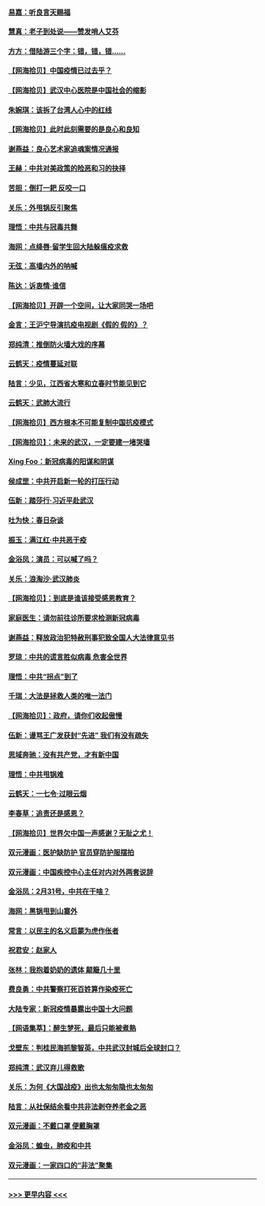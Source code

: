 #### [易嘉：听良言天赐福](../pages/nsc993/n11949334.md?t=03182131) 
#### [慧真：老子到处说——赞发哨人艾芬](../pages/nsc993/n11949274.md?t=03182131) 
#### [方方：借陆游三个字：错，错，错……](../pages/nsc993/n11949123.md?t=03182131) 
#### [【网海拾贝】中国疫情已过去乎？](../pages/nsc993/n11949052.md?t=03182131) 
#### [【网海拾贝】武汉中心医院是中国社会的缩影](../pages/nsc993/n11946574.md?t=03182131) 
#### [朱婉琪：该拆了台湾人心中的红线](../pages/nsc993/n11946959.md?t=03182131) 
#### [【网海拾贝】此时此刻需要的是良心和良知](../pages/nsc993/n11945471.md?t=03182131) 
#### [谢燕益：良心艺术家追魂案情况通报](../pages/nsc993/n11945327.md?t=03182131) 
#### [王赫：中共对美政策的险恶和习的抉择](../pages/nsc993/n11944942.md?t=03182131) 
#### [苦胆：倒打一耙 反咬一口](../pages/nsc993/n11944542.md?t=03182131) 
#### [关乐：外甩锅反引聚焦](../pages/nsc993/n11944211.md?t=03182131) 
#### [理悟：中共与冠毒共舞](../pages/nsc993/n11944197.md?t=03182131) 
#### [海网：点绛唇‧留学生回大陆躲瘟疫求救](../pages/nsc993/n11944043.md?t=03182131) 
#### [无弦：高墙内外的呐喊](../pages/nsc993/n11943684.md?t=03182131) 
#### [陈达：诉衷情·谁信](../pages/nsc993/n11942899.md?t=03182131) 
#### [【网海拾贝】开辟一个空间，让大家同哭一场吧](../pages/nsc993/n11942165.md?t=03182131) 
#### [金言：王沪宁导演抗疫电视剧《假的 假的》？](../pages/nsc993/n11941510.md?t=03182131) 
#### [郑纯清：推倒防火墙大戏的序幕](../pages/nsc993/n11940838.md?t=03182131) 
#### [云鹤天：疫情蔓延对联](../pages/nsc993/n11940579.md?t=03182131) 
#### [陆言：少见，江西省大寒和立春时节能见到它](../pages/nsc993/n11939983.md?t=03182131) 
#### [云鹤天：武肺大流行](../pages/nsc993/n11939902.md?t=03182131) 
#### [【网海拾贝】西方根本不可能复制中国抗疫模式](../pages/nsc993/n11939725.md?t=03182131) 
#### [【网海拾贝】：未来的武汉，一定要建一堵哭墙](../pages/nsc993/n11938684.md?t=03182131) 
#### [Xing Foo：新冠病毒的阳谋和阴谋](../pages/nsc993/n11936086.md?t=03182131) 
#### [侯成罡：中共开启新一轮的打压行动](../pages/nsc993/n11935730.md?t=03182131) 
#### [伍新：踏莎行‧习近平赴武汉](../pages/nsc993/n11935157.md?t=03182131) 
#### [吐为快：春日杂谈](../pages/nsc993/n11934776.md?t=03182131) 
#### [振玉：满江红‧中共恶于疫](../pages/nsc993/n11934647.md?t=03182131) 
#### [金浴凤：演员：可以喊了吗？](../pages/nsc993/n11934602.md?t=03182131) 
#### [关乐：浪淘沙·武汉肺炎](../pages/nsc993/n11931792.md?t=03182131) 
#### [【网海拾贝】：到底是谁该接受感恩教育？](../pages/nsc993/n11931552.md?t=03182131) 
#### [家庭医生：请勿前往诊所要求检测新冠病毒](../pages/nsc993/n11929190.md?t=03182131) 
#### [谢燕益：释放政治犯特赦刑事犯致全国人大法律意见书](../pages/nsc993/n11928978.md?t=03182131) 
#### [罗琼：中共的谎言胜似病毒 危害全世界](../pages/nsc993/n11922636.md?t=03182131) 
#### [理悟：中共“拐点”到了](../pages/nsc993/n11928496.md?t=03182131) 
#### [千瑞：大法是拯救人类的唯一法门](../pages/nsc993/n11927637.md?t=03182131) 
#### [【网海拾贝】：政府，请你们收起傲慢](../pages/nsc993/n11926932.md?t=03182131) 
#### [伍新：谩骂王广发获封“先进” 我们有没有疏失](../pages/nsc993/n11926101.md?t=03182131) 
#### [思域奔驰：没有共产党，才有新中国](../pages/nsc993/n11926058.md?t=03182131) 
#### [理悟：中共甩锅难](../pages/nsc993/n11925355.md?t=03182131) 
#### [云鹤天：一七令·过眼云烟](../pages/nsc993/n11925284.md?t=03182131) 
#### [李春草：追责还是感恩？](../pages/nsc993/n11925274.md?t=03182131) 
#### [【网海拾贝】世界欠中国一声感谢？无耻之尤！](../pages/nsc993/n11925239.md?t=03182131) 
#### [双元漫画：医护缺防护 官员穿防护服摆拍](../pages/nsc993/n11923899.md?t=03182131) 
#### [双元漫画：中国疾控中心主任对内对外两套说辞](../pages/nsc993/n11921994.md?t=03182131) 
#### [金浴凤：2月31号，中共在干啥？](../pages/nsc993/n11922706.md?t=03182131) 
#### [海网：黑锅甩到山寨外](../pages/nsc993/n11922688.md?t=03182131) 
#### [常言：以民主的名义启蒙为虎作伥者](../pages/nsc993/n11922217.md?t=03182131) 
#### [祝君安：赵家人](../pages/nsc993/n11922209.md?t=03182131) 
#### [张林：我抱着奶奶的遗体 颠簸几十里](../pages/nsc993/n11920945.md?t=03182131) 
#### [费良勇：中共警察打死百姓算作染疫死亡](../pages/nsc993/n11919264.md?t=03182131) 
#### [大陆专家：新冠疫情暴露出中国十大问题](../pages/nsc993/n11919187.md?t=03182131) 
#### [【网语集萃】：醉生梦死，最后只能被煮熟](../pages/nsc993/n11918994.md?t=03182131) 
#### [戈壁东：判桂民海抓黎智英，中共武汉封城后全球封口？](../pages/nsc993/n11917982.md?t=03182131) 
#### [郑纯清：武汉弃儿得救歌](../pages/nsc993/n11917881.md?t=03182131) 
#### [关乐：为何《大国战疫》出也太匆匆隐也太匆匆](../pages/nsc993/n11917792.md?t=03182131) 
#### [陆言：从社保结余看中共非法剥夺养老金之恶](../pages/nsc993/n11917084.md?t=03182131) 
#### [双元漫画：不戴口罩 便戴胸罩](../pages/nsc993/n11916447.md?t=03182131) 
#### [金浴凤：蝗虫，肺疫和中共](../pages/nsc993/n11916904.md?t=03182131) 
#### [双元漫画：一家四口的“非法”聚集](../pages/nsc993/n11916378.md?t=03182131) 

----
#### [ >>> 更早内容 <<< ](../indexes/nsc993-earlier.md)
